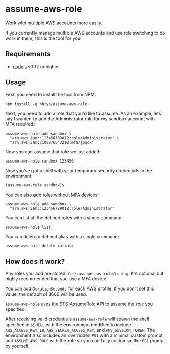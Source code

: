 # assume-aws-role

Work with multiple AWS accounts more easily.

If you currently manage multiple AWS accounts and use role switching to do work in them, this is the tool for you!

## Requirements

* [nodejs](https://nodejs.org/download/) v0.12 or higher

## Usage

First, you need to install the tool from NPM:

`npm install -g nbrys/assume-aws-role`

Next, you need to add a role that you'd like to assume. As an example, lets say I wanted to add the Administrator role for my sandbox account with MFA required:

```
assume-aws-role add sandbox \
  "arn:aws:iam::123456789012:role/Administrator" \
  "arn:aws:iam::109876543210:mfa/jbuck"
```

Now you can assume that role we just added:

`assume-aws-role sandbox 123456`

Now you've got a shell with your temporary security credentials in the environment:

`(assume-aws-role sandbox)$ `

You can also add roles without MFA devices:

```
assume-aws-role add sandbox \
  "arn:aws:iam::123456789012:role/Administrator"
```

You can list all the defined roles with a single command:

`assume-aws-role list`

You can delete a defined alias with a single command:

`assume-aws-role delete <alias>`

## How does it work?

Any roles you add are stored in `~/.assume-aws-role/config`. It's optional but highly recommended that you use a MFA device.

You can add `DurationSeconds` for each AWS profile. If you don't set this value, the default of 3600 will be used.

`assume-aws-role` uses the [STS:AssumeRole API](http://docs.aws.amazon.com/STS/latest/APIReference/API_AssumeRole.html) to assume the role you specified.

After receiving valid credentials `assume-aws-role` will spawn the shell specified in `$SHELL` with the environment modified to include `AWS_ACCESS_KEY_ID`, `AWS_SECRET_ACCESS_KEY`, and `AWS_SESSION_TOKEN`. The environment also includes an overridden `PS1` with a minimal custom prompt, and `ASSUME_AWS_ROLE` with the role so you can fully customize the `PS1` prompt by yourself.

